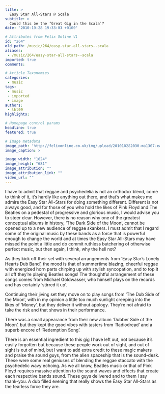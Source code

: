 ```yaml
---
title: >
  Easy Star All-Stars @ Scala
subtitle: >
  Could this be the ‘Great Gig in the Scala’?
date: "2010-10-28 19:33:03 +0100"

# Attributes from Felix Online V1
id: "264"
old_path: /music/264/easy-star-all-stars--scala
aliases:
 - /music/264/easy-star-all-stars--scala
imported: true
comments:

# Article Taxonomies
categories:
 - music
tags:
 - music
 - imported
 - image
authors:
 - lht09
highlights:

# Homepage control params
headline: true
featured: true

# Image metadata
image_path: "http://felixonline.co.uk/img/upload/201010282030-ma1307-easystar.jpg"
image_caption: >

image_width: "1024"
image_height: "681"
image_attribution: ""
image_attribution_link: ""
video_url: ""
---
```


I have to admit that reggae and psychedelia is not an orthodox blend, come to think of it, it’s hardly like anything out there, and that’s what makes me admire the Easy Star All-Stars for doing something different. Different is not always good, and for those of you who hold the likes of Pink Floyd and The Beatles on a pedestal of progressive and glorious music, I would advise you to steer clear. However, there is no reason why one of the greatest conceptual albums in history, ‘The Dark Side of the Moon’, cannot be opened up to a new audience of reggae skankers. I must admit that I regard some of the original music by these bands as a force that is powerful enough to change the world and at times the Easy Star All-Stars may have missed the point a little and do commit ruthless butchering of otherwise perfect music, but then again, I think, why the hell not?

As they kick off their set with several arrangements from ‘Easy Star’s Lonely Hearts Dub Band’, the mood is that of summertime blazing, cheerful reggae with energized horn parts chirping up with stylish syncopation, and to top it all off they’re playing Beatles songs! The thoughtful arrangement of these songs comes from Michael Goldwasser, who himself plays on the records and has certainly ‘stirred it up’.

Continuing their jiving set they move on to play songs from ‘The Dub Side of the Moon’, with in my opinion a little too much sunlight creeping into the likes of ‘Money’, but they deliver it without apology. They’re not afraid to take the risk and that shows in their performance.

There was a small appearance from their new album ‘Dubber Side of the Moon’, but they kept the good vibes with tasters from ‘Radiodread’ and a superb encore of ‘Redemption Song’.

There is an essential ingredient to this gig I have left out, not because it’s easily forgotten but because these people work out of sight, and out of sight is out of mind, but I want to add extra credit to these magic makers and praise the sound guys, from the alien spaceship that is the sound-desk. These were some real geniuses of blending the reggae staccato with the psychedelic wavy echoing. As we all know, Beatles music or that of Pink Floyd requires massive attention to the sound waves and effects that create each respective bands sound. These guys delivered and to them I say thank-you. A dub filled evening that really shows the Easy Star All-Stars as the fearless force they are.
